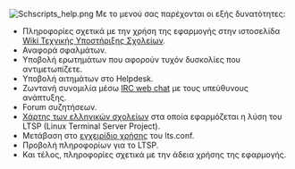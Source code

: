 ![Schscripts_help.png‎](Schscripts_help.png‎ "Schscripts_help.png‎") Με
το μενού  σας παρέχονται οι εξής δυνατότητες:

  - Πληροφορίες σχετικά με την χρήση της εφαρμογής στην ιστοσελίδα [Wiki
    Τεχνικής Υποστήριξης Σχολείων](Linux/LTSP "wikilink").
  - Αναφορά σφαλμάτων.
  - Υποβολή ερωτημάτων που αφορούν τυχόν δυσκολίες που αντιμετωπίζετε.
  - Υποβολή αιτημάτων στο Helpdesk.
  - Ζωντανή συνομιλία μέσω [IRC web chat](IRC "wikilink") με τους
    υπεύθυνους ανάπτυξης.
  - Forum συζητήσεων.
  - [Χάρτης των ελληνικών
    σχολείων](Linux/LTSP/Προχωρημένα/Χάρτης "wikilink")
    στα οποία εφαρμόζεται η λύση του LTSP (Linux Terminal Server
    Project).
  - Μετάβαση στο [εγχειρίδιο
    χρήσης](http://manpages.ubuntu.com/manpages/precise/en/man5/lts.conf.5.html)
    του lts.conf.
  - Προβολή πληροφορίων για το LTSP.
  - Και τέλος, πληροφορίες σχετικά με την άδεια χρήσης της εφαρμογής.
